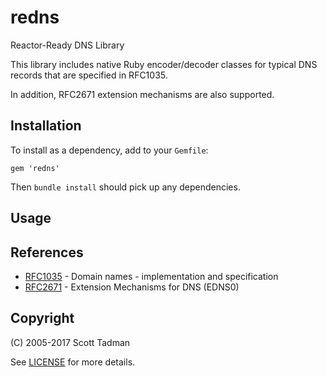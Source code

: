 # redns

Reactor-Ready DNS Library

This library includes native Ruby encoder/decoder classes for typical
DNS records that are specified in RFC1035.

In addition, RFC2671 extension mechanisms are also supported.

## Installation

To install as a dependency, add to your `Gemfile`:

    gem 'redns'

Then `bundle install` should pick up any dependencies.

## Usage



## References

* [RFC1035](http://www.faqs.org/rfcs/rfc1035.html) - Domain names - implementation and specification
* [RFC2671](http://www.faqs.org/rfcs/rfc2671.html) - Extension Mechanisms for DNS (EDNS0)

## Copyright

(C) 2005-2017 Scott Tadman

See [LICENSE](LICENSE.txt) for more details.
